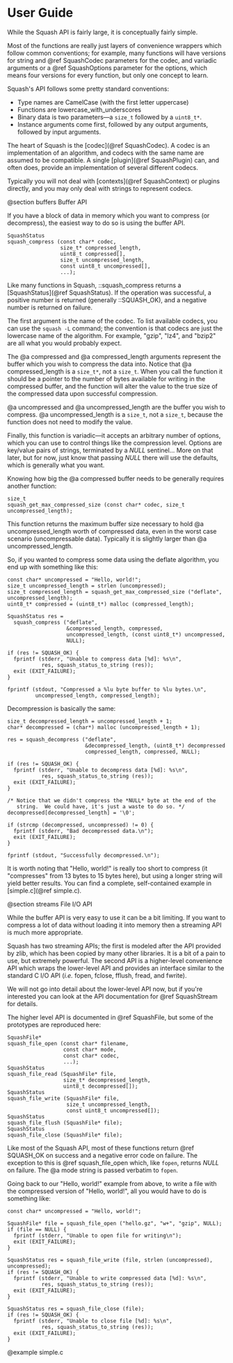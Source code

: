 User Guide
==========

While the Squash API is fairly large, it is conceptually fairly
simple.

Most of the functions are really just layers of convenience wrappers
which follow common conventions; for example, many functions will have
versions for string and @ref SquashCodec parameters for the codec, and
variadic arguments or a @ref SquashOptions parameter for the options,
which means four versions for every function, but only one concept to
learn.

Squash's API follows some pretty standard conventions:

- Type names are CamelCase (with the first letter uppercase)
- Functions are lowercase_with_underscores
- Binary data is two parameters—a `size_t` followed by a `uint8_t*`.
- Instance arguments come first, followed by any output arguments,
  followed by input arguments.

The heart of Squash is the [codec](@ref SquashCodec).  A codec is an
implementation of an algorithm, and codecs with the same name are
assumed to be compatible.  A single [plugin](@ref SquashPlugin) can,
and often does, provide an implementation of several different codecs.

Typically you will not deal with [contexts](@ref SquashContext) or
plugins directly, and you may only deal with strings to represent
codecs.

@section buffers Buffer API

If you have a block of data in memory which you want to compress (or
decompress), the easiest way to do so is using the buffer API.

~~~{.c}
SquashStatus
squash_compress (const char* codec,
                 size_t* compressed_length,
                 uint8_t compressed[],
                 size_t uncompressed_length,
                 const uint8_t uncompressed[],
                 ...);
~~~

Like many functions in Squash, ::squash_compress returns a
[SquashStatus](@ref SquashStatus).  If the operation was successful, a
positive number is returned (generally ::SQUASH_OK), and a negative
number is returned on failure.

The first argument is the name of the codec.  To list available
codecs, you can use the `squash -L` command; the convention is that
codecs are just the lowercase name of the algorithm.  For example,
"gzip", "lz4", and "bzip2" are all what you would probably expect.

The @a compressed and @a compressed_length arguments represent the
buffer which you wish to compress the data into.  Notice that @a
compressed_length is a `size_t*`, not a `size_t`.  When you call the
function it should be a pointer to the number of bytes available for
writing in the compressed buffer, and the function will alter the
value to the true size of the compressed data upon successful
compression.

@a uncompressed and @a uncompressed_length are the buffer you wish to
compress.  @a uncompressed_length is a `size_t`, not a `size_t`,
because the function does not need to modify the value.

Finally, this function is variadic—it accepts an arbitrary number of
options, which you can use to control things like the compression
level.  Options are key/value pairs of strings, terminated by a *NULL*
sentinel… More on that later, but for now, just know that passing
*NULL* there will use the defaults, which is generally what you want.

Knowing how big the @a compressed buffer needs to be generally
requires another function:

~~~{.c}
size_t
squash_get_max_compressed_size (const char* codec, size_t uncompressed_length);
~~~

This function returns the maximum buffer size necessary to hold @a
uncompressed_length worth of compressed data, even in the worst case
scenario (uncompressable data).  Typically it is slightly larger than
@a uncompressed_length.

So, if you wanted to compress some data using the deflate algorithm,
you end up with something like this:

~~~{.c}
const char* uncompressed = "Hello, world!";
size_t uncompressed_length = strlen (uncompressed);
size_t compressed_length = squash_get_max_compressed_size ("deflate", uncompressed_length);
uint8_t* compressed = (uint8_t*) malloc (compressed_length);

SquashStatus res =
  squash_compress ("deflate",
                   &compressed_length, compressed,
                   uncompressed_length, (const uint8_t*) uncompressed,
                   NULL);

if (res != SQUASH_OK) {
  fprintf (stderr, "Unable to compress data [%d]: %s\n",
           res, squash_status_to_string (res));
  exit (EXIT_FAILURE);
}

fprintf (stdout, "Compressed a %lu byte buffer to %lu bytes.\n",
         uncompressed_length, compressed_length);
~~~

Decompression is basically the same:

~~~{.c}
size_t decompressed_length = uncompressed_length + 1;
char* decompressed = (char*) malloc (uncompressed_length + 1);

res = squash_decompress ("deflate",
                         &decompressed_length, (uint8_t*) decompressed
                         compressed_length, compressed, NULL);

if (res != SQUASH_OK) {
  fprintf (stderr, "Unable to decompress data [%d]: %s\n",
           res, squash_status_to_string (res));
  exit (EXIT_FAILURE);
}

/* Notice that we didn't compress the *NULL* byte at the end of the
   string.  We could have, it's just a waste to do so. */
decompressed[decompressed_length] = '\0';

if (strcmp (decompressed, uncompressed) != 0) {
  fprintf (stderr, "Bad decompressed data.\n");
  exit (EXIT_FAILURE);
}

fprintf (stdout, "Successfully decompressed.\n");
~~~

It is worth noting that "Hello, world!" is really too short to
compress (it "compresses" from 13 bytes to 15 bytes here), but using a
longer string will yield better results.  You can find a complete,
self-contained example in [simple.c](@ref simple.c).

@section streams File I/O API

While the buffer API is very easy to use it can be a bit limiting.  If
you want to compress a lot of data without loading it into memory then
a streaming API is much more appropriate.

Squash has two streaming APIs; the first is modeled after the API
provided by zlib, which has been copied by many other libraries.  It
is a bit of a pain to use, but extremely powerful.  The second API is
a higher-level convenience API which wraps the lower-level API and
provides an interface similar to the standard C I/O API (*i.e.* fopen,
fclose, fflush, fread, and fwrite).

We will not go into detail about the lower-level API now, but if
you're interested you can look at the API documentation for @ref
SquashStream for details.

The higher level API is documented in @ref SquashFile, but some of the
prototypes are reproduced here:

~~~{.c}
SquashFile*
squash_file_open (const char* filename,
                  const char* mode,
                  const char* codec,
                  ...);
SquashStatus
squash_file_read (SquashFile* file,
                  size_t* decompressed_length,
                  uint8_t decompressed[]);
SquashStatus
squash_file_write (SquashFile* file,
                   size_t uncompressed_length,
                   const uint8_t uncompressed[]);
SquashStatus
squash_file_flush (SquashFile* file);
SquashStatus
squash_file_close (SquashFile* file);
~~~

Like most of the Squash API, most of these functions return @ref
SQUASH_OK on success and a negative error code on failure.  The
exception to this is @ref squash_file_open which, like `fopen`,
returns *NULL* on failure.  The @a mode string is passed verbatim to
`fopen`.

Going back to our "Hello, world!" example from above, to write a file
with the compressed version of "Hello, world!", all you would have to
do is something like:

~~~{.c}
const char* uncompressed = "Hello, world!";

SquashFile* file = squash_file_open ("hello.gz", "w+", "gzip", NULL);
if (file == NULL) {
  fprintf (stderr, "Unable to open file for writing\n");
  exit (EXIT_FAILURE);
}

SquashStatus res = squash_file_write (file, strlen (uncompressed), uncompressed);
if (res != SQUASH_OK) {
  fprintf (stderr, "Unable to write compressed data [%d]: %s\n",
           res, squash_status_to_string (res));
  exit (EXIT_FAILURE);
}

SquashStatus res = squash_file_close (file);
if (res != SQUASH_OK) {
  fprintf (stderr, "Unable to close file [%d]: %s\n",
           res, squash_status_to_string (res));
  exit (EXIT_FAILURE);
}
~~~

@example simple.c

